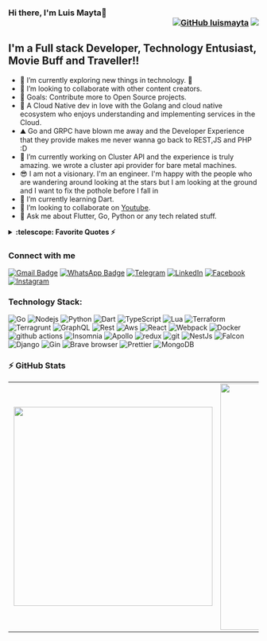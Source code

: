 ### Hi there, I'm Luis Mayta👋 <div align = 'right'>[![GitHub luismayta](https://img.shields.io/github/followers/luismayta?label=follow&style=social)](https://github.com/luismayta) ![](https://komarev.com/ghpvc/?username=luismayta&color=yellow)</div>

## I'm a Full stack Developer, Technology Entusiast, Movie Buff and Traveller!!

- 🌱 I’m currently exploring new things in technology. 🤣
- 👯 I’m looking to collaborate with other content creators.
- 🥅 Goals: Contribute more to Open Source projects.
- 🚀 A Cloud Native dev in love with the Golang and cloud native ecosystem who enjoys understanding and implementing services in the Cloud.
- ⛰️ Go and GRPC have blown me away and the Developer Experience that they provide makes me never wanna go back to REST,JS and PHP :D
- 🌱 I’m currently working on Cluster API and the experience is truly amazing. we wrote a cluster api provider for bare metal machines.
- 😎 I am not a visionary. I'm an engineer. I'm happy with the people who are wandering around looking at the stars but I am looking at the ground and I want to fix the pothole before I fall in
- 🌱 I’m currently learning Dart.
- 👯 I’m looking to collaborate on [Youtube](https://youtube.com/slovacus).
- 💬 Ask me about Flutter, Go, Python or any tech related stuff.
<details>
  <summary><b>:telescope: Favorite Quotes ⚡</b></summary>
- See, you not only have to be a good coder to create a system like Linux, you have to be a sneaky bastard too. ~ Linus Torvalds<br />
- The Linux philosophy is 'Laugh in the face of danger'. Oops. Wrong One. 'Do it yourself'. Yes, that's it. ~ Linus Torvalds<br />
- Microsoft isn't evil, they just make really crappy operating systems. ~ Linus Torvalds<br />
- In real open source, you have the right to control your own destiny. ~ Linus Torvalds<br />
</details>

### Connect with me

[![Gmail Badge](https://img.shields.io/badge/-slovacus@gmail.com-c14438?style=flat-square&logo=Gmail&logoColor=white&link=mailto:slovacus@gmail.com)](mailto:slovacus@gmail.com)
[![WhatsApp Badge](https://img.shields.io/badge/-WhatsApp-26B03D?style=flat-square&logo=WhatsApp&logoColor=white&link=https://api.whatsapp.com/send?phone=+51959196850)](https://api.whatsapp.com/send?phone=+51959196850)
[![Telegram](https://img.shields.io/badge/Join%20us%20on-Telegram-blue?style=flat-square&logo=telegram)](https://t.me/luismayta)
<a href="https://www.linkedin.com/in/luismayta" target="_blank"><img src="https://img.shields.io/badge/LinkedIn-%230077B5.svg?&style=flat-square&logo=linkedin&logoColor=white" alt="LinkedIn"></a> <a href="https://www.facebook.com/Luismayta" target="_blank"><img src="https://img.shields.io/badge/Facebook-%231877F2.svg?&style=flat-square&logo=facebook&logoColor=white" alt="Facebook"></a> <a href="https://www.instagram.com/luismayta" target="_blank"><img src="https://img.shields.io/badge/Instagram-%23E4405F.svg?&style=flat-square&logo=instagram&logoColor=white" alt="Instagram"></a>

### Technology Stack:

<p>
  <img alt="Go" src="https://img.shields.io/badge/-Go-43853d?style=flat-square&logo=Go&logoColor=white" />
  <img alt="Nodejs" src="https://img.shields.io/badge/-Nodejs-43853d?style=flat-square&logo=Node.js&logoColor=white" />
  <img alt="Python" src="https://img.shields.io/badge/-Python-43853d?style=flat-square&logo=Python&logoColor=white" />
  <img alt="Dart" src="https://img.shields.io/badge/-Dart-43853d?style=flat-square&logo=Dart&logoColor=white" />
  <img alt="TypeScript" src="https://img.shields.io/badge/-TypeScript-007ACC?style=flat-square&logo=typescript&logoColor=white" />
  <img alt="Lua" src="https://img.shields.io/badge/-Lua-007ACC?style=flat-square&logo=lua&logoColor=white" />
  <img alt="Terraform" src="https://img.shields.io/badge/-Terraform-007ACC?style=flat-square&logo=Terraform&logoColor=white" />
  <img alt="Terragrunt" src="https://img.shields.io/badge/-Terragrunt-007ACC?style=flat-square&logo=Terraform&logoColor=white" />
  <img alt="GraphQL" src="https://img.shields.io/badge/-GraphQL-E10098?style=flat-square&logo=graphql&logoColor=white" />
  <img alt="Rest" src="https://img.shields.io/badge/-Rest-E10098?style=flat-square&logo=rest&logoColor=white" />
  <img alt="Aws" src="https://img.shields.io/badge/-AWS-E10098?style=flat-square&logo=aws&logoColor=white" />
  <img alt="React" src="https://img.shields.io/badge/-React-45b8d8?style=flat-square&logo=react&logoColor=white" />
  <img alt="Webpack" src="https://img.shields.io/badge/-Webpack-8DD6F9?style=flat-square&logo=webpack&logoColor=white" />
  <img alt="Docker" src="https://img.shields.io/badge/-Docker-46a2f1?style=flat-square&logo=docker&logoColor=white" />
  <img alt="github actions" src="https://img.shields.io/badge/-Github_Actions-2088FF?style=flat-square&logo=github-actions&logoColor=white" />
  <img alt="Insomnia" src="https://img.shields.io/badge/-Insomnia-5849BE?style=flat-square&logo=insomnia&logoColor=white" />
  <img alt="Apollo" src="https://img.shields.io/badge/-Apollo%20GraphQL-311C87?style=flat-square&logo=apollo-graphql&logoColor=white" />
  <img alt="redux" src="https://img.shields.io/badge/-Redux-764ABC?style=flat-square&logo=redux&logoColor=white" />
  <img alt="git" src="https://img.shields.io/badge/-Git-F05032?style=flat-square&logo=git&logoColor=white" />
  <img alt="NestJs" src="https://img.shields.io/badge/-NestJs-ea2845?style=flat-square&logo=nestjs&logoColor=white" />
  <img alt="Falcon" src="https://img.shields.io/badge/-Falcon-ea2845?style=flat-square&logo=falcon&logoColor=white" />
  <img alt="Django" src="https://img.shields.io/badge/-Django-ea2845?style=flat-square&logo=django&logoColor=white" />
  <img alt="Gin" src="https://img.shields.io/badge/-Gin-ea2845?style=flat-square&logo=gin&logoColor=white" />
  <img alt="Brave browser" src="https://img.shields.io/badge/-Brave_Browser-FB542B?style=flat-square&logo=brave&logoColor=white" />
  <img alt="Prettier" src="https://img.shields.io/badge/-Prettier-F7B93E?style=flat-square&logo=prettier&logoColor=white" />
  <img alt="MongoDB" src="https://img.shields.io/badge/-MongoDB-13aa52?style=flat-square&logo=mongodb&logoColor=white" />
</p>

### :zap: GitHub Stats

<center>
  <table>
    <tr>
        <td><img width="400px" align="right" src="https://github-readme-stats.vercel.app/api/wakatime?username=luismayta"/></td>
        <td><img width="495px" align="left" src="https://github-readme-stats.vercel.app/api?username=luismayta&show_icons=true&count_private=true" /></td>
    </tr>
  </table>
</center>
